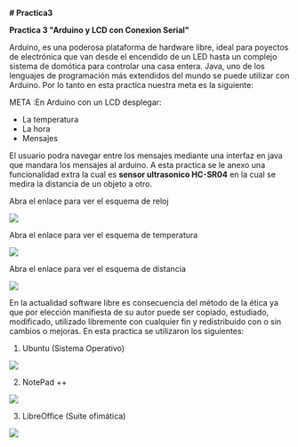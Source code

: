 **# Practica3**

**Practica 3 "Arduino y LCD con Conexion Serial"**

Arduino, es una poderosa plataforma de hardware libre, ideal para poyectos de electrónica que van desde el encendido de un
LED hasta un complejo sistema de domótica para controlar una casa entera.
Java, uno de los lenguajes de programación más extendidos del mundo se puede utilizar con Arduino.
Por lo tanto en esta practica  nuestra meta es la siguiente:

META :En Arduino con un LCD desplegar:

  + La temperatura
  + La hora
  + Mensajes

El usuario podra navegar entre los mensajes mediante una interfaz en java que mandara los mensajes al arduino.
A esta practica se le anexo una funcionalidad extra la cual es **sensor ultrasonico HC-SR04** en la cual se medira la distancia
de un objeto a otro.

Abra el enlace para ver el esquema  de reloj

<a href="https://1drv.ms/u/s!Aizy46b43OzzgizJpLJ2l6y2NLbh"><img src="https://1drv.ms/u/s!Aizy46b43OzzgizJpLJ2l6y2NLbh" /></a>

Abra el enlace para ver el esquema de temperatura

<a href="https://1drv.ms/u/s!Aizy46b43Ozzgi-OqOEFMhWprOZ8"><img src="https://1drv.ms/u/s!Aizy46b43Ozzgi-OqOEFMhWprOZ8" /></a>

Abra el enlace para ver el esquema de distancia

<a href="https://1drv.ms/u/s!Aizy46b43OzzgioxUhIaaqNgvUIW"><img src="https://1drv.ms/u/s!Aizy46b43OzzgioxUhIaaqNgvUIW" /></a>

En la actualidad software libre es consecuencia del método de la ética ya que por elección manifiesta de su autor puede ser copiado, 
estudiado, modificado, utilizado libremente con cualquier fin y redistribuido con o sin cambios o mejoras. En esta practica se
utilizaron los siguientes:

1. Ubuntu (Sistema Operativo)

<a href="https://1drv.ms/u/s!Aizy46b43OzzghxX44Er1X3MZlBv"><img src="https://1drv.ms/u/s!Aizy46b43OzzghxX44Er1X3MZlBv" /></a>


2. NotePad ++ 

<a href="https://1drv.ms/u/s!Aizy46b43OzzgiB5g6eUlGQMT6f-"><img src="https://1drv.ms/u/s!Aizy46b43OzzgiB5g6eUlGQMT6f-" /></a>


3. LibreOffice (Suite ofimática)


<a href="https://1drv.ms/u/s!Aizy46b43Ozzgh3vr3vLlq50fKed"><img src="https://1drv.ms/u/s!Aizy46b43Ozzgh3vr3vLlq50fKed" /></a>
